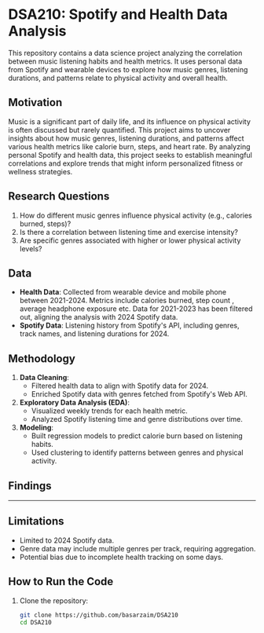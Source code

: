 # DSA210: Spotify and Health Data Analysis

This repository contains a data science project analyzing the correlation between music listening habits and health metrics. It uses personal data from Spotify and wearable devices to explore how music genres, listening durations, and patterns relate to physical activity and overall health.

## **Motivation**

Music is a significant part of daily life, and its influence on physical activity is often discussed but rarely quantified. This project aims to uncover insights about how music genres, listening durations, and patterns affect various health metrics like calorie burn, steps, and heart rate. By analyzing personal Spotify and health data, this project seeks to establish meaningful correlations and explore trends that might inform personalized fitness or wellness strategies.

## **Research Questions**
1. How do different music genres influence physical activity (e.g., calories burned, steps)?
2. Is there a correlation between listening time and exercise intensity?
3. Are specific genres associated with higher or lower physical activity levels?

## **Data**
- **Health Data**: Collected from wearable device and mobile phone between 2021-2024. Metrics include calories burned, step count , average headphone exposure etc. Data for 2021-2023 has been filtered out, aligning the analysis with 2024 Spotify data.
- **Spotify Data**: Listening history from Spotify's API, including genres, track names, and listening durations for 2024.

## **Methodology**
1. **Data Cleaning**:
   - Filtered health data to align with Spotify data for 2024.
   - Enriched Spotify data with genres fetched from Spotify's Web API.
2. **Exploratory Data Analysis (EDA)**:
   - Visualized weekly trends for each health metric.
   - Analyzed Spotify listening time and genre distributions over time.
3. **Modeling**:
   - Built regression models to predict calorie burn based on listening habits.
   - Used clustering to identify patterns between genres and physical activity.

## **Findings**
-----------------------

## **Limitations**
- Limited to 2024 Spotify data.
- Genre data may include multiple genres per track, requiring aggregation.
- Potential bias due to incomplete health tracking on some days.


## **How to Run the Code**

1. Clone the repository:
   ```bash
   git clone https://github.com/basarzaim/DSA210
   cd DSA210
